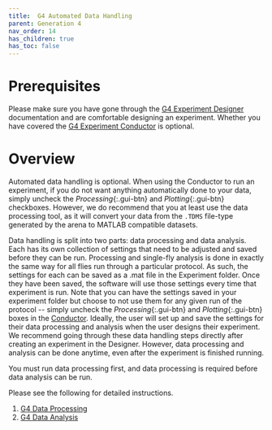 ```yaml
---
title:  G4 Automated Data Handling
parent: Generation 4
nav_order: 14
has_children: true
has_toc: false
---
```


# Prerequisites

Please make sure you have gone through the [G4 Experiment Designer](protocol-designer.md) documentation and are comfortable designing an experiment. Whether you have covered the [G4 Experiment Conductor](experiment-conductor.md) is optional.

# Overview

Automated data handling is optional. When using the Conductor to run an experiment, if you do not want anything automatically done to your data, simply uncheck the *Processing*{:.gui-btn} and *Plotting*{:.gui-btn} checkboxes. However, we do recommend that you at least use the data processing tool, as it will convert your data from the `.TDMS` file-type generated by the arena to MATLAB compatible datasets.

Data handling is split into two parts: data processing and data analysis. Each has its own collection of settings that need to be adjusted and saved before they can be run. Processing and single-fly analysis is done in exactly the same way for all flies run through a particular protocol. As such, the settings for each can be saved as a .mat file in the Experiment folder. Once they have been saved, the software will use those settings every time that experiment is run. Note that you can have the settings saved in your experiment folder but choose to not use them for any given run of the protocol -- simply uncheck the *Processing*{:.gui-btn} and *Plotting*{:.gui-btn} boxes in the [Conductor](experiment-conductor.md). Ideally, the user will set up and save the settings for their data processing and analysis when the user designs their experiment. We recommend going through these data handling steps directly after creating an experiment in the Designer. However, data processing and analysis can be done anytime, even after the experiment is finished running.

You must run data processing first, and data processing is required before data analysis can be run.

Please see the following for detailed instructions.

1. [G4 Data Processing](data-handling_processing.md)
2. [G4 Data Analysis](data-handling_analysis.md)
